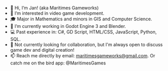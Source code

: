 - 👋 Hi, I’m Jan! (aka Maritimes Gameworks)
- 👀 I’m interested in video game development.
- 🎓 Major in Mathematics and minors in GIS and Computer Science.
- 🌱 I’m currently working in Godot Engine 3 and Blender.
- 💻 Past experience in: C#, GD Script, HTML/CSS, JavaScript, Python, SQL.
- 💞️ Not currently looking for collaboration, but I'm always open to discuss game dev and digital creation!
- 📫 Reach me directly by email: maritimesgameworks@gmail.com. Or catch me on the bird app: @MaritimesGames

<!---
jan-domalaon/jan-domalaon is a ✨ special ✨ repository because its `README.md` (this file) appears on your GitHub profile.
You can click the Preview link to take a look at your changes.
--->
